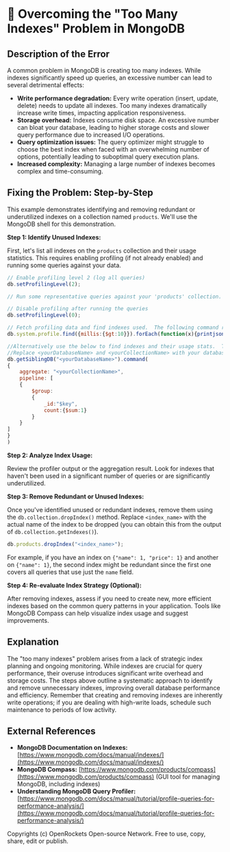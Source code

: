# 🐞 Overcoming the "Too Many Indexes" Problem in MongoDB


## Description of the Error

A common problem in MongoDB is creating too many indexes. While indexes significantly speed up queries, an excessive number can lead to several detrimental effects:

* **Write performance degradation:** Every write operation (insert, update, delete) needs to update all indexes.  Too many indexes dramatically increase write times, impacting application responsiveness.
* **Storage overhead:**  Indexes consume disk space.  An excessive number can bloat your database, leading to higher storage costs and slower query performance due to increased I/O operations.
* **Query optimization issues:** The query optimizer might struggle to choose the best index when faced with an overwhelming number of options, potentially leading to suboptimal query execution plans.
* **Increased complexity:** Managing a large number of indexes becomes complex and time-consuming.


## Fixing the Problem: Step-by-Step

This example demonstrates identifying and removing redundant or underutilized indexes on a collection named `products`.  We'll use the MongoDB shell for this demonstration.

**Step 1: Identify Unused Indexes:**

First, let's list all indexes on the `products` collection and their usage statistics.  This requires enabling profiling (if not already enabled) and running some queries against your data.

```javascript
// Enable profiling level 2 (log all queries)
db.setProfilingLevel(2);

// Run some representative queries against your 'products' collection.

// Disable profiling after running the queries
db.setProfilingLevel(0);

// Fetch profiling data and find indexes used.  The following command returns all slow queries. Adapt the query to your requirements.
db.system.profile.find({millis:{$gt:10}}).forEach(function(x){printjson(x)})

//Alternatively use the below to find indexes and their usage stats.  This requires a suitable aggregation pipeline to filter for index usages
//Replace <yourDatabaseName> and <yourCollectionName> with your database and collection names.
db.getSiblingDB("<yourDatabaseName>").command(
{
    aggregate: "<yourCollectionName>",
    pipeline: [
    {
        $group:
        {
            _id:"$key",
            count:{$sum:1}
        }
    }
]
}
)
```

**Step 2: Analyze Index Usage:**

Review the profiler output or the aggregation result.  Look for indexes that haven't been used in a significant number of queries or are significantly underutilized.

**Step 3: Remove Redundant or Unused Indexes:**

Once you've identified unused or redundant indexes, remove them using the `db.collection.dropIndex()` method.  Replace `<index_name>` with the actual name of the index to be dropped (you can obtain this from the output of `db.collection.getIndexes()`).

```javascript
db.products.dropIndex("<index_name>");
```

For example, if you have an index on `{"name": 1, "price": 1}` and another on `{"name": 1}`, the second index might be redundant since the first one covers all queries that use just the `name` field.

**Step 4:  Re-evaluate Index Strategy (Optional):**

After removing indexes, assess if you need to create new, more efficient indexes based on the common query patterns in your application. Tools like MongoDB Compass can help visualize index usage and suggest improvements.


## Explanation

The "too many indexes" problem arises from a lack of strategic index planning and ongoing monitoring. While indexes are crucial for query performance, their overuse introduces significant write overhead and storage costs. The steps above outline a systematic approach to identify and remove unnecessary indexes, improving overall database performance and efficiency. Remember that creating and removing indexes are inherently write operations; if you are dealing with high-write loads, schedule such maintenance to periods of low activity.


## External References

* **MongoDB Documentation on Indexes:** [https://www.mongodb.com/docs/manual/indexes/](https://www.mongodb.com/docs/manual/indexes/)
* **MongoDB Compass:** [https://www.mongodb.com/products/compass](https://www.mongodb.com/products/compass)  (GUI tool for managing MongoDB, including indexes)
* **Understanding MongoDB Query Profiler:** [https://www.mongodb.com/docs/manual/tutorial/profile-queries-for-performance-analysis/](https://www.mongodb.com/docs/manual/tutorial/profile-queries-for-performance-analysis/)


Copyrights (c) OpenRockets Open-source Network. Free to use, copy, share, edit or publish.

